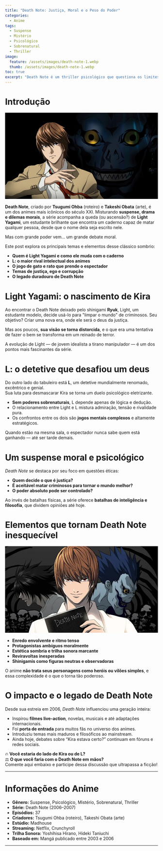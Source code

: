 ```yaml
---
title: "Death Note: Justiça, Moral e o Peso do Poder"
categories:
  - Anime
tags:
  - Suspense
  - Mistério
  - Psicológico
  - Sobrenatural
  - Thriller
image:
  feature: /assets/images/death-note-1.webp
  thumb: /assets/images/death-note-1.webp
toc: true
excerpt: "Death Note é um thriller psicológico que questiona os limites da justiça e da moralidade ao acompanhar a jornada de Light Yagami, um jovem que obtém o poder de decidir quem vive ou morre com um simples caderno."
---
```


# Introdução

![Light Yagami com o Death Note em mãos.](/assets/images/death-note-1.webp)

**Death Note**, criado por **Tsugumi Ohba** (roteiro) e **Takeshi Obata** (arte), é um dos animes mais icônicos do século XXI. Misturando **suspense, drama e dilemas morais**, a série acompanha a queda (ou ascensão?) de **Light Yagami**, um estudante brilhante que encontra um caderno capaz de matar qualquer pessoa, desde que o nome dela seja escrito nele.

Mas com grande poder vem... um grande debate moral.

Este post explora os principais temas e elementos desse clássico sombrio:

- **Quem é Light Yagami e como ele muda com o caderno**
- **L: o maior rival intelectual dos animes**
- **O jogo de gato e rato que prende o espectador**
- **Temas de justiça, ego e corrupção**
- **O legado duradouro de Death Note**

# Light Yagami: o nascimento de Kira

Ao encontrar o Death Note deixado pelo shinigami **Ryuk**, Light, um estudante modelo, decide usá-lo para "limpar o mundo" de criminosos. Seu objetivo? Criar uma nova era, onde ele será o deus da justiça.

Mas aos poucos, **sua visão se torna distorcida**, e o que era uma tentativa de fazer o bem se transforma em um reinado de terror.

A evolução de Light — de jovem idealista a tirano manipulador — é um dos pontos mais fascinantes da série.

# L: o detetive que desafiou um deus

Do outro lado do tabuleiro está **L**, um detetive mundialmente renomado, excêntrico e genial.  
Sua luta para desmascarar Kira se torna um duelo psicológico eletrizante.

- **Sem poderes sobrenaturais**, L depende apenas de lógica e dedução.  
- O relacionamento entre Light e L mistura admiração, tensão e rivalidade pura.  
- Os confrontos entre os dois são **jogos mentais complexos** e altamente estratégicos.

Quando estão na mesma sala, o espectador nunca sabe quem está ganhando — até ser tarde demais.

# Um suspense moral e psicológico

*Death Note* se destaca por seu foco em questões éticas:

- **Quem decide o que é justiça?**  
- **É aceitável matar criminosos para tornar o mundo melhor?**  
- **O poder absoluto pode ser controlado?**

Ao invés de batalhas físicas, a série oferece **batalhas de inteligência e filosofia**, que dividem opiniões até hoje.

# Elementos que tornam Death Note inesquecível

![L confronta Light.](/assets/images/death-note-2.webp)

- **Enredo envolvente e ritmo tenso**  
- **Protagonistas ambíguos moralmente**  
- **Estética sombria e trilha sonora marcante**  
- **Reviravoltas inesperadas**  
- **Shinigamis como figuras neutras e observadoras**

O anime **não trata seus personagens como heróis ou vilões simples**, e essa complexidade é o que o torna tão poderoso.

# O impacto e o legado de Death Note

Desde sua estreia em 2006, *Death Note* influenciou uma geração inteira:

- Inspirou **filmes live-action**, novelas, musicais e até adaptações internacionais.  
- Foi **porta de entrada** para muitos fãs no universo dos animes.  
- Introduziu temas mais maduros e filosóficos ao mainstream.  
- Ainda hoje, debates sobre “Kira estava certo?” continuam em fóruns e redes sociais.

🔥 **Você estaria do lado de Kira ou de L?**  
⚖️ **O que você faria com o Death Note em mãos?**  
Comente aqui embaixo e participe dessa discussão que ultrapassa a ficção!

---

# Informações do Anime

- **Gênero:** Suspense, Psicológico, Mistério, Sobrenatural, Thriller  
- **Série:** Death Note (2006–2007)  
- **Episódios:** 37  
- **Criadores:** Tsugumi Ohba (roteiro), Takeshi Obata (arte)  
- **Estúdio:** Madhouse  
- **Streaming:** Netflix, Crunchyroll  
- **Trilha Sonora:** Yoshihisa Hirano, Hideki Taniuchi  
- **Baseado em:** Mangá publicado entre 2003 e 2006

---
